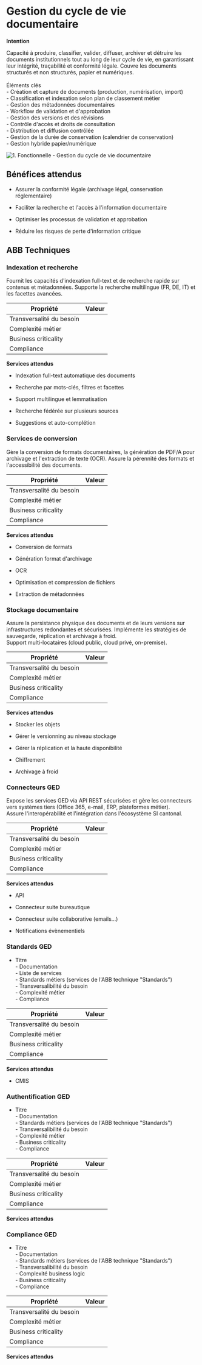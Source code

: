 
# Gestion du cycle de vie documentaire
**Intention**

Capacité à produire, classifier, valider, diffuser, archiver et détruire les documents institutionnels tout au long de leur cycle de vie, en garantissant leur intégrité, traçabilité et conformité légale. Couvre les documents structurés et non structurés, papier et numériques.<br><br>Éléments clés <br>- Création et capture de documents (production, numérisation, import)<br>- Classification et indexation selon plan de classement métier<br>- Gestion des métadonnées documentaires<br>- Workflow de validation et d'approbation<br>- Gestion des versions et des révisions<br>- Contrôle d'accès et droits de consultation<br>- Distribution et diffusion contrôlée<br>- Gestion de la durée de conservation (calendrier de conservation)<br>- Gestion hybride papier/numérique


![1. Fonctionnelle - Gestion du cycle de vie documentaire](1.-Fonctionnelle---Gestion-du-cycle-de-vie-documentaire.png)

## Bénéfices attendus

- Assurer la conformité légale (archivage légal, conservation réglementaire)

- Faciliter la recherche et l'accès à l'information documentaire

- Optimiser les processus de validation et approbation

- Réduire les risques de perte d'information critique


## ABB Techniques

### Indexation et recherche
Fournit les capacités d'indexation full-text et de recherche rapide sur contenus et métadonnées. Supporte la recherche multilingue (FR, DE, IT) et les facettes avancées.

|Propriété|Valeur|
|-|-|
|Transversalité du besoin||
|Complexité métier||
|Business criticality||
|Compliance||

**Services attendus**

- Indexation full-text automatique des documents

- Recherche par mots-clés, filtres et facettes

- Support multilingue et lemmatisation

- Recherche fédérée sur plusieurs sources

- Suggestions et auto-complétion



### Services de conversion
Gère la conversion de formats documentaires, la génération de PDF/A pour archivage et l'extraction de texte (OCR). Assure la pérennité des formats et l'accessibilité des documents.

|Propriété|Valeur|
|-|-|
|Transversalité du besoin||
|Complexité métier||
|Business criticality||
|Compliance||

**Services attendus**

- Conversion de formats

- Génération format d'archivage

- OCR

- Optimisation et compression de fichiers

- Extraction de métadonnées



### Stockage documentaire
Assure la persistance physique des documents et de leurs versions sur infrastructures redondantes et sécurisées. Implémente les stratégies de sauvegarde, réplication et archivage à froid. <br>Support multi-locataires (cloud public, cloud privé, on-premise).

|Propriété|Valeur|
|-|-|
|Transversalité du besoin||
|Complexité métier||
|Business criticality||
|Compliance||

**Services attendus**

- Stocker les objets

- Gérer le versionning au niveau stockage

- Gérer la réplication et la haute disponibilité

- Chiffrement

- Archivage à froid



### Connecteurs GED
Expose les services GED via API REST sécurisées et gère les connecteurs vers systèmes tiers (Office 365, e-mail, ERP, plateformes métier). <br>Assure l'interopérabilité et l'intégration dans l'écosystème SI cantonal.

|Propriété|Valeur|
|-|-|
|Transversalité du besoin||
|Complexité métier||
|Business criticality||
|Compliance||

**Services attendus**

- API

- Connecteur suite bureautique

- Connecteur suite collaborative (emails...)

- Notifications évènementiels



### Standards GED
- Titre<br>- Documentation<br>- Liste de services<br>- Standards métiers (services de l'ABB technique "Standards")<br>- Transversalibilité du besoin<br>- Complexité métier<br>- Compliance

|Propriété|Valeur|
|-|-|
|Transversalité du besoin||
|Complexité métier||
|Business criticality||
|Compliance||

**Services attendus**

- CMIS



### Authentification GED
- Titre<br>- Documentation<br>- Standards métiers (services de l'ABB technique "Standards")<br>- Transversalibilité du besoin<br>- Complexité métier<br>- Business criticality<br>- Compliance

|Propriété|Valeur|
|-|-|
|Transversalité du besoin||
|Complexité métier||
|Business criticality||
|Compliance||

**Services attendus**



### Compliance GED
- Titre<br>- Documentation<br>- Standards métiers (services de l'ABB technique "Standards")<br>- Transversalibilité du besoin<br>- Complexité business logic<br>- Business criticality<br>- Compliance

|Propriété|Valeur|
|-|-|
|Transversalité du besoin||
|Complexité métier||
|Business criticality||
|Compliance||

**Services attendus**



